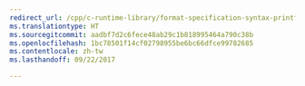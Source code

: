 ```yaml
---
redirect_url: /cpp/c-runtime-library/format-specification-syntax-printf-and-wprintf-functions#width
ms.translationtype: HT
ms.sourcegitcommit: aadbf7d2c6fece48ab29c1b818995464a790c38b
ms.openlocfilehash: 1bc78501f14cf02798955be6bc66dfce99782685
ms.contentlocale: zh-tw
ms.lasthandoff: 09/22/2017

---
```

